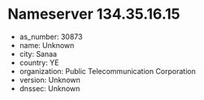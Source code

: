 # Nameserver 134.35.16.15

* as_number: 30873
* name: Unknown
* city: Sanaa
* country: YE
* organization: Public Telecommunication Corporation
* version: Unknown
* dnssec: Unknown
